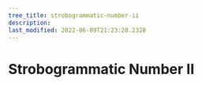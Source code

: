 ```yaml
---
tree_title: strobogrammatic-number-ii
description: 
last_modified: 2022-06-09T21:23:28.2328
---
```


# Strobogrammatic Number II
